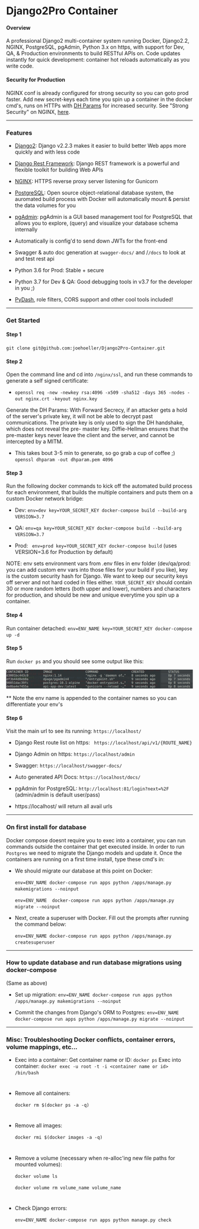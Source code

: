 # Django2Pro Container 

#### Overview 

A professional Django2 multi-container system running Docker, Django2.2, NGINX, PostgreSQL, pgAdmin, Python 3.x on https, with support for Dev, QA, & Production environments to build RESTful APIs on. Code updates instantly for quick development: container hot reloads automatically as you write code.

#### Security for Production 

NGINX conf is already configured for strong security so you can goto prod faster. Add new secret-keys each time you spin up a container in the docker cmd's, runs on HTTPs with [DH Params](https://scaron.info/blog/improve-your-nginx-ssl-configuration.html) for increased security. 
See "Strong Security" on NGINX, [here](https://raymii.org/s/tutorials/Strong_SSL_Security_On_nginx.html).


----------------------------------------------------------


### Features

- [Django2](https://www.djangoproject.com/): Django v2.2.3 makes it easier to build better Web apps more quickly and with less code

- [Django Rest Framework](https://www.django-rest-framework.org/): Django REST framework is a powerful and flexible toolkit for building Web APIs

- [NGINX](https://www.nginx.com/): HTTPS reverse proxy server listening for Gunicorn

- [PostgreSQL](https://www.postgresql.org/):  Open source object-relational database system, the auromated build process with Docker will automatically mount & persist the data volumes for you 

- [pgAdmin](https://www.pgadmin.org): pgAdmin is a GUI based management tool for PostgreSQL that allows you to explore, (query) and visualize your database schema internally

- Automatically is config'd to send down JWTs for the front-end

- Swagger & auto doc generation at <url>`swagger-docs/` and <url>/`/docs` to look at and test rest api

- Python 3.6 for Prod: Stable + secure

- Python 3.7 for Dev & QA: Good debugging tools in v3.7 for the developer in you ;)

- [PyDash](https://pydash.readthedocs.io/en/latest/), role filters, CORS support and other cool tools included!

----------------------------------------------------------


### Get Started


#### Step 1 #### 
` git clone git@github.com:joehoeller/Django2Pro-Container.git `
  

#### Step 2 ####
Open the command line and cd into ` /nginx/ssl `, and run these commands to generate a self signed certificate:

- ` openssl req -new -newkey rsa:4096 -x509 -sha512 -days 365 -nodes -out nginx.crt -keyout nginx.key ` 

Generate the DH Params: With Forward Secrecy, if an attacker gets a hold of the server's private key, it will not be able to decrypt past communications. The private key is only used to sign the DH handshake, which does not reveal the pre- master key. Diffie-Hellman ensures that the pre-master keys never leave the client and the server, and cannot be intercepted by a MITM.

- This takes bout 3-5 min to generate, so go grab a cup of coffee ;) ` openssl dhparam -out dhparam.pem 4096 `


#### Step 3 ####
Run the following docker commands to kick off the automated build process for each environment, that builds the multiple containers and puts them on a custom Docker network bridge:


   - Dev:  ` env=dev key=YOUR_SECRET_KEY docker-compose build --build-arg VERSION=3.7 `

   - QA:   ` env=qa key=YOUR_SECRET_KEY docker-compose build --build-arg VERSION=3.7 ` 

   - Prod: ` env=prod key=YOUR_SECRET_KEY docker-compose build` (uses VERSION=3.6 for Production by default)


NOTE: env sets environment vars from .env files in env folder (dev/qa/prod: you can add custom env vars into those files for your build if you like), key is the custom security hash for Django. We want to keep our security keys off server and not hard coded in files either. ` YOUR_SECRET_KEY ` should contain 30 or more random letters (both upper and lower), numbers and characters for production, and should be new and unique everytime you spin up a container.


#### Step 4 ####
Run container detached: ` env=ENV_NAME key=YOUR_SECRET_KEY docker-compose up -d `
 

#### Step 5 ####
Run ` docker ps ` and you should see some output like this:

![github-small](img/docker-ps.png)

** Note the env name is appended to the container names so you can differentiate your env's

#### Step 6 ####
Visit the main url to see its running: ` https://localhost/ `

- Django Rest route list on https: ` https://localhost/api/v1/{ROUTE_NAME}` 

- Django Admin on https: ` https://localhost/admin `

- Swagger: ` https://localhost/swagger-docs/ `

- Auto generated API Docs: ` https://localhost/docs/ `

- pgAdmin for PostgreSQL: ` http://localhost:81/login?next=%2F ` (admin/admin is default user/pass)

* https://localhost/ will return all avail urls

----------------------------------------------------------------

### On first install for database
 
Docker compose doesnt require you to exec into a container, you can run commands outside the container that get executed inside. In order to run `Postgres` we need to migrate the Django models and update it. Once the containers are running on a first time install, type these cmd's in:

- We should migrate our database at this point on Docker:

     ` env=ENV_NAME docker-compose run apps python /apps/manage.py makemigrations --noinput `
     
     ` env=ENV_NAME  docker-compose run apps python /apps/manage.py migrate --noinput `

 
- Next, create a superuser with Docker. Fill out the prompts after running the command below: 

     ` env=ENV_NAME docker-compose run apps python /apps/manage.py createsuperuser `
    

---------------------------------------------------------------

### How to update database and run database migrations using docker-compose
(Same as above)
  
- Set up migration: ` env=ENV_NAME docker-compose run apps python /apps/manage.py makemigrations --noinput `
 
- Commit the changes from Django's ORM to Postgres: ` env=ENV_NAME docker-compose run apps python /apps/manage.py migrate --noinput `
 

----------------------------------------------------------------

### Misc: Troubleshooting Docker conflicts, container errors, volume mappings, etc...

  - Exec into a container:
      Get container name or ID: `docker ps`
      Exec into container: ` docker exec -u root -t -i <container name or id> /bin/bash `
  #

  - Remove all containers:
  
  	```docker rm $(docker ps -a -q)```
  #
  
  - Remove all images:
  
  	```docker rmi $(docker images -a -q)```
  #
  
  - Remove a volume (necessary when re-alloc'ing new file paths for mounted volumes):
  
  	```docker volume ls```
  
  	```docker volume rm volume_name volume_name```
  #

  - Check Django errors:

       ``` env=ENV_NAME docker-compose run apps python manage.py check  ```
  

  
  
  
  
